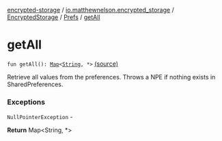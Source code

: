 [encrypted-storage](../../../index.md) / [io.matthewnelson.encrypted_storage](../../index.md) / [EncryptedStorage](../index.md) / [Prefs](index.md) / [getAll](./get-all.md)

# getAll

`fun getAll(): `[`Map`](https://kotlinlang.org/api/latest/jvm/stdlib/kotlin.collections/-map/index.html)`<`[`String`](https://kotlinlang.org/api/latest/jvm/stdlib/kotlin/-string/index.html)`, *>` [(source)](https://github.com/05nelsonm/encrypted-storage/blob/master/encrypted-storage/src/main/java/io/matthewnelson/encrypted_storage/EncryptedStorage.kt#L139)

Retrieve all values from the preferences. Throws
a NPE if nothing exists in SharedPreferences.

### Exceptions

`NullPointerException` -

**Return**
Map&lt;String, *&gt;

